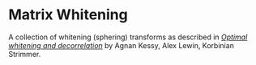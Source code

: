 # Matrix Whitening

A collection of whitening (sphering) transforms as described in *[Optimal whitening and decorrelation](https://arxiv.org/abs/1512.00809)* by Agnan Kessy, Alex Lewin, Korbinian Strimmer.
